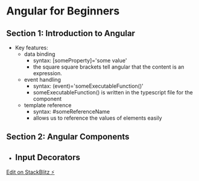 # Angular for Beginners

## Section 1: Introduction to Angular
- Key features:
  - data binding
    - syntax: \[someProperty\]='some value'
    - the square square brackets tell angular that the content is an expression. 
  - event handling
    - syntax: (event)='someExecutableFunction()'
    - someExecutableFunction() is written in the typescript file for the component
  - template reference
    - syntax: #someReferenceName
    - allows us to reference the values of elements easily

## Section 2: Angular Components
  - Input Decorators
    -








  




[Edit on StackBlitz ⚡️](https://stackblitz.com/edit/angular-tqgseo)
